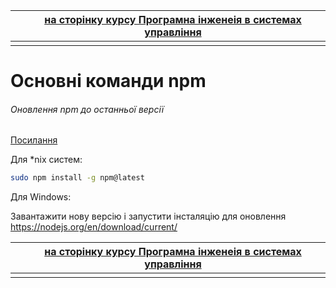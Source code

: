 |      | [на сторінку курсу Програмна інженеія в системах управління](../README.md) |
| ---- | ------------------------------------------------------------ |
|      |                                                              |

# Основні команди npm 

###### Оновлення npm до останньої версії

[Посилання](https://docs.npmjs.com/try-the-latest-stable-version-of-npm) 

Для *nix систем:

```bash
sudo npm install -g npm@latest
```

Для Windows:

Завантажити нову версію і запустити інсталяцію для оновлення https://nodejs.org/en/download/current/

|      | [на сторінку курсу Програмна інженеія в системах управління](../README.md) |
| ---- | ------------------------------------------------------------ |
|      |                                                              |

 